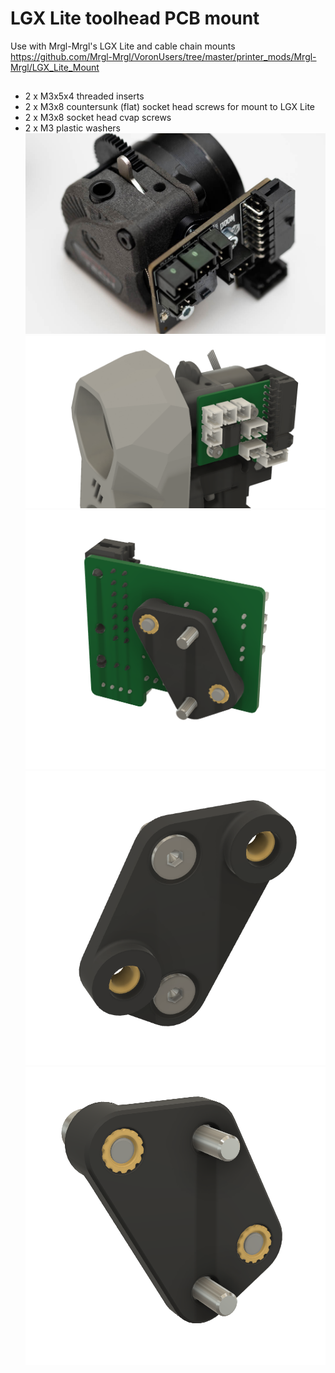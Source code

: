 # LGX Lite toolhead PCB mount
Use with Mrgl-Mrgl's LGX Lite and cable chain mounts https://github.com/Mrgl-Mrgl/VoronUsers/tree/master/printer_mods/Mrgl-Mrgl/LGX_Lite_Mount
## 
- 2 x M3x5x4 threaded inserts
- 2 x M3x8 countersunk (flat) socket head screws for mount to LGX Lite
- 2 x M3x8 socket head cvap screws
- 2 x M3 plastic washers
![](./Images/_DSF0970.jpg)
![](./Images/LGX_Lite_toolhead_PCB_mount_01.png)
![](./Images/LGX_Lite_toolhead_PCB_mount_02.png)
![](./Images/LGX_Lite_toolhead_PCB_mount_03.png)
![](./Images/LGX_Lite_toolhead_PCB_mount_04.png)
